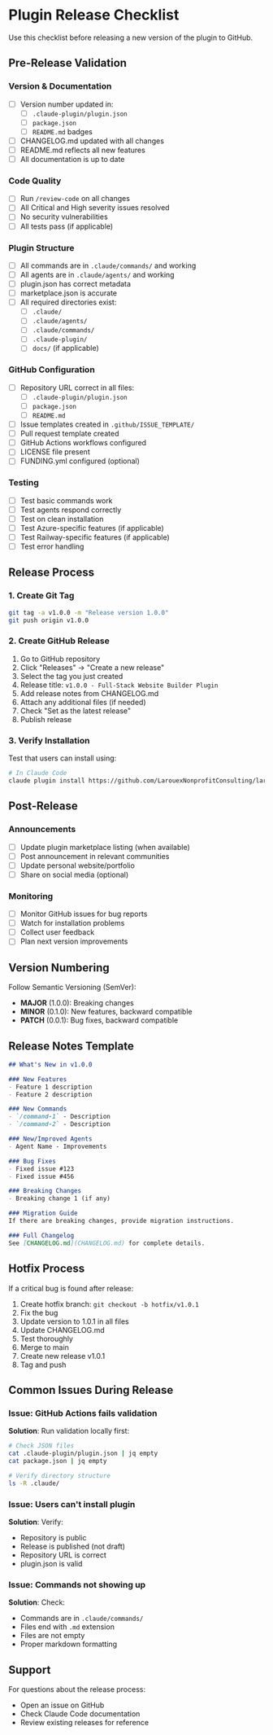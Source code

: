 # Plugin Release Checklist

Use this checklist before releasing a new version of the plugin to GitHub.

## Pre-Release Validation

### Version & Documentation
- [ ] Version number updated in:
  - [ ] `.claude-plugin/plugin.json`
  - [ ] `package.json`
  - [ ] `README.md` badges
- [ ] CHANGELOG.md updated with all changes
- [ ] README.md reflects all new features
- [ ] All documentation is up to date

### Code Quality
- [ ] Run `/review-code` on all changes
- [ ] All Critical and High severity issues resolved
- [ ] No security vulnerabilities
- [ ] All tests pass (if applicable)

### Plugin Structure
- [ ] All commands are in `.claude/commands/` and working
- [ ] All agents are in `.claude/agents/` and working
- [ ] plugin.json has correct metadata
- [ ] marketplace.json is accurate
- [ ] All required directories exist:
  - [ ] `.claude/`
  - [ ] `.claude/agents/`
  - [ ] `.claude/commands/`
  - [ ] `.claude-plugin/`
  - [ ] `docs/` (if applicable)

### GitHub Configuration
- [ ] Repository URL correct in all files:
  - [ ] `.claude-plugin/plugin.json`
  - [ ] `package.json`
  - [ ] `README.md`
- [ ] Issue templates created in `.github/ISSUE_TEMPLATE/`
- [ ] Pull request template created
- [ ] GitHub Actions workflows configured
- [ ] LICENSE file present
- [ ] FUNDING.yml configured (optional)

### Testing
- [ ] Test basic commands work
- [ ] Test agents respond correctly
- [ ] Test on clean installation
- [ ] Test Azure-specific features (if applicable)
- [ ] Test Railway-specific features (if applicable)
- [ ] Test error handling

## Release Process

### 1. Create Git Tag
```bash
git tag -a v1.0.0 -m "Release version 1.0.0"
git push origin v1.0.0
```

### 2. Create GitHub Release
1. Go to GitHub repository
2. Click "Releases" → "Create a new release"
3. Select the tag you just created
4. Release title: `v1.0.0 - Full-Stack Website Builder Plugin`
5. Add release notes from CHANGELOG.md
6. Attach any additional files (if needed)
7. Check "Set as the latest release"
8. Publish release

### 3. Verify Installation
Test that users can install using:
```bash
# In Claude Code
claude plugin install https://github.com/LarouexNonprofitConsulting/larouex-fullstack-plugin
```

## Post-Release

### Announcements
- [ ] Update plugin marketplace listing (when available)
- [ ] Post announcement in relevant communities
- [ ] Update personal website/portfolio
- [ ] Share on social media (optional)

### Monitoring
- [ ] Monitor GitHub issues for bug reports
- [ ] Watch for installation problems
- [ ] Collect user feedback
- [ ] Plan next version improvements

## Version Numbering

Follow Semantic Versioning (SemVer):
- **MAJOR** (1.0.0): Breaking changes
- **MINOR** (0.1.0): New features, backward compatible
- **PATCH** (0.0.1): Bug fixes, backward compatible

## Release Notes Template

```markdown
## What's New in v1.0.0

### New Features
- Feature 1 description
- Feature 2 description

### New Commands
- `/command-1` - Description
- `/command-2` - Description

### New/Improved Agents
- Agent Name - Improvements

### Bug Fixes
- Fixed issue #123
- Fixed issue #456

### Breaking Changes
- Breaking change 1 (if any)

### Migration Guide
If there are breaking changes, provide migration instructions.

### Full Changelog
See [CHANGELOG.md](CHANGELOG.md) for complete details.
```

## Hotfix Process

If a critical bug is found after release:

1. Create hotfix branch: `git checkout -b hotfix/v1.0.1`
2. Fix the bug
3. Update version to 1.0.1 in all files
4. Update CHANGELOG.md
5. Test thoroughly
6. Merge to main
7. Create new release v1.0.1
8. Tag and push

## Common Issues During Release

### Issue: GitHub Actions fails validation
**Solution**: Run validation locally first:
```bash
# Check JSON files
cat .claude-plugin/plugin.json | jq empty
cat package.json | jq empty

# Verify directory structure
ls -R .claude/
```

### Issue: Users can't install plugin
**Solution**: Verify:
- Repository is public
- Release is published (not draft)
- Repository URL is correct
- plugin.json is valid

### Issue: Commands not showing up
**Solution**: Check:
- Commands are in `.claude/commands/`
- Files end with `.md` extension
- Files are not empty
- Proper markdown formatting

## Support

For questions about the release process:
- Open an issue on GitHub
- Check Claude Code documentation
- Review existing releases for reference
